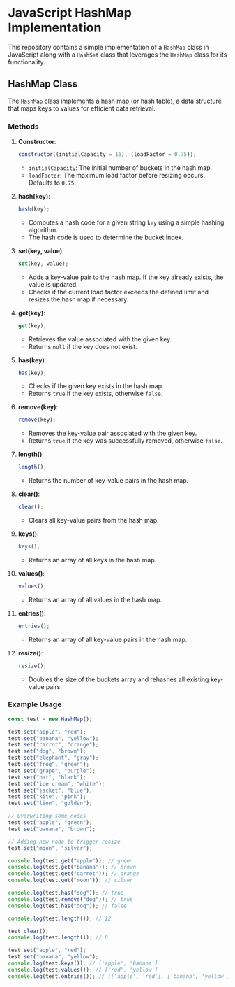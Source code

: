 # JavaScript HashMap Implementation

This repository contains a simple implementation of a `HashMap` class in JavaScript along with a `HashSet` class that leverages the `HashMap` class for its functionality.

## HashMap Class

The `HashMap` class implements a hash map (or hash table), a data structure that maps keys to values for efficient data retrieval.

### Methods

1. **Constructor**:

   ```javascript
   constructor((initialCapacity = 16), (loadFactor = 0.75));
   ```

   - `initialCapacity`: The initial number of buckets in the hash map.
   - `loadFactor`: The maximum load factor before resizing occurs. Defaults to `0.75`.

2. **hash(key)**:

   ```javascript
   hash(key);
   ```

   - Computes a hash code for a given string `key` using a simple hashing algorithm.
   - The hash code is used to determine the bucket index.

3. **set(key, value)**:

   ```javascript
   set(key, value);
   ```

   - Adds a key-value pair to the hash map. If the key already exists, the value is updated.
   - Checks if the current load factor exceeds the defined limit and resizes the hash map if necessary.

4. **get(key)**:

   ```javascript
   get(key);
   ```

   - Retrieves the value associated with the given key.
   - Returns `null` if the key does not exist.

5. **has(key)**:

   ```javascript
   has(key);
   ```

   - Checks if the given key exists in the hash map.
   - Returns `true` if the key exists, otherwise `false`.

6. **remove(key)**:

   ```javascript
   remove(key);
   ```

   - Removes the key-value pair associated with the given key.
   - Returns `true` if the key was successfully removed, otherwise `false`.

7. **length()**:

   ```javascript
   length();
   ```

   - Returns the number of key-value pairs in the hash map.

8. **clear()**:

   ```javascript
   clear();
   ```

   - Clears all key-value pairs from the hash map.

9. **keys()**:

   ```javascript
   keys();
   ```

   - Returns an array of all keys in the hash map.

10. **values()**:

    ```javascript
    values();
    ```

    - Returns an array of all values in the hash map.

11. **entries()**:

    ```javascript
    entries();
    ```

    - Returns an array of all key-value pairs in the hash map.

12. **resize()**:
    ```javascript
    resize();
    ```
    - Doubles the size of the buckets array and rehashes all existing key-value pairs.

### Example Usage

```javascript
const test = new HashMap();

test.set("apple", "red");
test.set("banana", "yellow");
test.set("carrot", "orange");
test.set("dog", "brown");
test.set("elephant", "gray");
test.set("frog", "green");
test.set("grape", "purple");
test.set("hat", "black");
test.set("ice cream", "white");
test.set("jacket", "blue");
test.set("kite", "pink");
test.set("lion", "golden");

// Overwriting some nodes
test.set("apple", "green");
test.set("banana", "brown");

// Adding new node to trigger resize
test.set("moon", "silver");

console.log(test.get("apple")); // green
console.log(test.get("banana")); // brown
console.log(test.get("carrot")); // orange
console.log(test.get("moon")); // silver

console.log(test.has("dog")); // true
console.log(test.remove("dog")); // true
console.log(test.has("dog")); // false

console.log(test.length()); // 12

test.clear();
console.log(test.length()); // 0

test.set("apple", "red");
test.set("banana", "yellow");
console.log(test.keys()); // ['apple', 'banana']
console.log(test.values()); // ['red', 'yellow']
console.log(test.entries()); // [['apple', 'red'], ['banana', 'yellow']]
```
